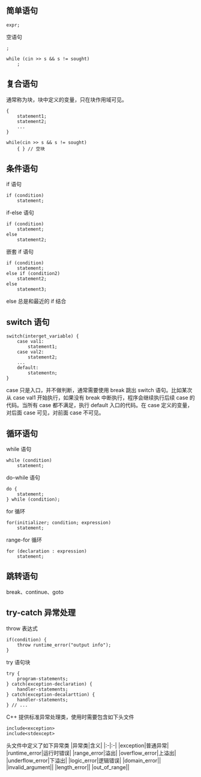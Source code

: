 ##  简单语句
```
expr;
```
空语句
```
;

while (cin >> s && s != sought)
    ;
```
## 复合语句
通常称为块，块中定义的变量，只在块作用域可见。
```
{
    statement1;
    statement2;
    ...
}

while(cin >> s && s != sought)
    { } // 空块
```

## 条件语句
if 语句
```
if (condition)
    statement;
```
if-else 语句
```
if (condition)
    statement;
else
    statement2;
```
嵌套 if 语句
```
if (condition)
    statement;
else if (condition2)
    statement2;
else
    statement3;
```
else 总是和最近的 if 结合

## switch 语句
```
switch(interget_variable) {
    case val1:
        statement1;
    case val2:
        statement2;
    ...
    default:
        statementn;
}
```
case 只是入口，并不做判断，通常需要使用 break 跳出 switch 语句。比如某次从 case val1 开始执行，如果没有 break 中断执行，程序会继续执行后续 case 的代码。当所有 case 都不满足，执行 default 入口的代码。在 case 定义的变量，对后面 case 可见，对前面 case 不可见。

## 循环语句
while 语句
```
while (condition)
    statement;
```
do-while 语句
```
do {
    statement;
} while (condition);
```
for 循环
```
for(initializer; condition; expression)
    statement;
```
range-for 循环
```
for (declaration : expression)
    statement;
```

## 跳转语句
break、continue、goto

## try-catch 异常处理
throw 表达式
```
if(condition) {
    throw runtime_error("output info");
}
```
try 语句块
```
try {
    program-statements;
} catch(exception-declaration) {
    handler-statements;
} catch(exception-decalarttion) {
    handler-statements;
} // ...
```
C++ 提供标准异常处理类，使用时需要包含如下头文件
```
include<exception>
include<stdexcept>
```
头文件中定义了如下异常类
|异常类|含义|
|:-|:-|
|exception|普通异常|
|runtime_error|运行时错误|
|range_error|溢出|
|overflow_error|上溢出|
|underflow_error|下溢出|
|logic_error|逻辑错误|
|domain_error||
|invalid_argument||
|length_error||
|out_of_range||